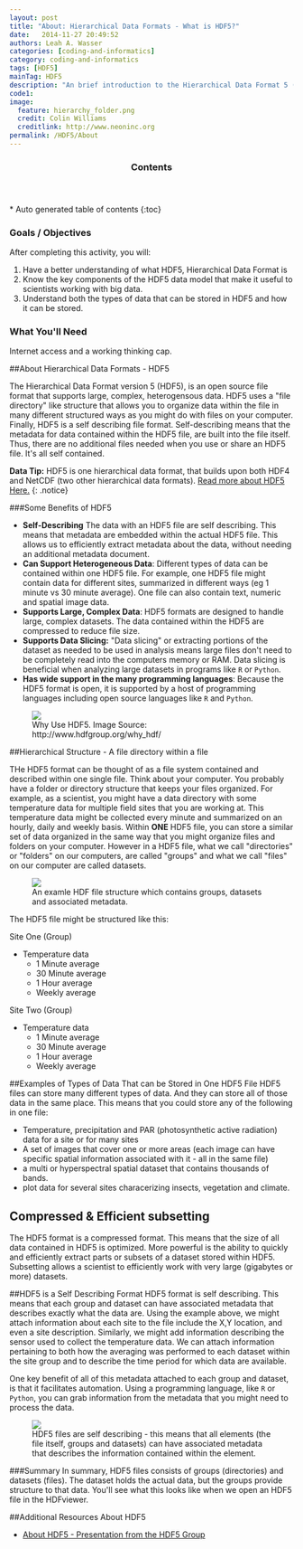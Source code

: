 ```yaml
---
layout: post
title: "About: Hierarchical Data Formats - What is HDF5?"
date:   2014-11-27 20:49:52
authors: Leah A. Wasser
categories: [coding-and-informatics]
category: coding-and-informatics
tags: [HDF5]
mainTag: HDF5
description: "An brief introduction to the Hierarchical Data Format 5 (HDF5) file / data model. Learn about how HDF5 is structured and the benefits of using HDF5."
code1: 
image:
  feature: hierarchy_folder.png
  credit: Colin Williams
  creditlink: http://www.neoninc.org
permalink: /HDF5/About
---
```

<section id="table-of-contents" class="toc">
  <header>
    <h3 >Contents</h3>
  </header>
<div id="drawer" markdown="1">
*  Auto generated table of contents
{:toc}
</div>
</section><!-- /#table-of-contents -->

<div id="objectives">

<h3>Goals / Objectives</h3>
After completing this activity, you will:
<ol>
<li>Have a better understanding of what HDF5, Hierarchical Data Format is</li>
<li>Know the key components of the HDF5 data model that make it useful to scientists working with big data.</li>
<li>Understand both the types of data that can be stored in HDF5 and how it can be stored.</li>
</ol>

<h3>What You'll Need</h3>
<p>Internet access and a working thinking cap.</p>

</div>

##About Hierarchical Data Formats - HDF5

The Hierarchical Data Format version 5 (HDF5), is an open source file format that supports large, complex, heterogensous data.  HDF5 uses a "file directory" like structure that allows you to organize data within the file in many different structured ways as you might do with files on your computer. Finally, HDF5 is a self describing file format. Self-describing means that the metadata for data contained within the HDF5 file, are built into the file itself. Thus, there are no additional files needed when you use or share an HDF5 file. It's all self contained.

<i class="fa fa-star"></i> **Data Tip:** HDF5 is one hierarchical data format, that builds upon both HDF4 and NetCDF (two other hierarchical data formats). <a href="http://www.hdfgroup.org/why_hdf/" target="_blank"> Read  more about HDF5 Here.</a>
{: .notice}


###Some Benefits of HDF5 

- **Self-Describing** The data with an HDF5 file are self describing. This means that metadata are embedded within the actual HDF5 file. This allows us to efficiently extract metadata about the data, without needing an additional metadata document.
- **Can Support Heterogeneous Data**: Different types of data can be contained within one HDF5 file. For example, one HDF5 file might contain data for different sites, summarized in different ways (eg 1 minute vs 30 minute average). One file can also contain text, numeric and spatial image data.
- **Supports Large, Complex Data**: HDF5 formats are designed to handle large, complex datasets. The data contained within the HDF5 are compressed to reduce file size. 
- **Supports Data Slicing:** "Data slicing" or extracting portions of the dataset as needed to be used in analysis means large files don't need to be completely read into the computers memory or RAM. Data slicing is beneficial when analyzing large datasets in programs like `R` or `Python`.  
- **Has wide support in the many programming languages**: Because the HDF5 format is open, it is supported by a host of programming languages including open source languages like `R` and `Python`.

<figure>
    <a href="{{ site.baseurl }}/images/whyHDF5.jpg"><img src="{{ site.baseurl }}/images/whyHDF5.jpg"></a>
    <figcaption>Why Use HDF5. Image Source: http://www.hdfgroup.org/why_hdf/</figcaption>
</figure>

##Hierarchical Structure - A file directory within a file

THe HDF5 format can  be thought of as a file system contained and described within one single file. Think about your computer. You probably have a folder or directory structure that keeps your files organized. For example, as a scientist, you might have a data directory with some temperature data for multiple field sites that you are working at. This temperature data might be collected every minute and summarized on an hourly, daily and weekly basis. Within **ONE** HDF5 file, you can store a similar set of data organized in the same way that you might organize files and folders on your computer. However in a HDF5 file, what we call "directories" or "folders" on our computers, are called "groups" and what we call "files" on our computer are called datasets. 


<figure>
    <a href="{{ site.baseurl }}/images/HDf5/hdf5_structure4.jpg"><img src="{{ site.baseurl }}/images/HDf5/hdf5_structure4.jpg"></a>
    <figcaption>An examle HDF file structure which contains groups, datasets and associated metadata.</figcaption>
</figure> 




The HDF5 file might be structured like this:  


Site One (Group)

- Temperature data
	- 1 Minute average
	- 30 Minute average
	- 1 Hour average
	- Weekly average

Site Two (Group)

- Temperature data
 	- 1 Minute average
	- 30 Minute average
	- 1 Hour average
	- Weekly average


##Examples of Types of Data That can be Stored in One HDF5 File 
HDF5 files can store many different types of data. And they can store all of those data in the same place. This means that you could store any of the following in one file:

- Temperature, precipitation and PAR (photosynthetic active radiation) data for a site or for many sites 
- A set of images that cover one or more areas (each image can have specific spatial information associated with it - all in the same file)
- a multi or hyperspectral spatial dataset that contains thousands of bands.
- plot data for several sites characerizing insects, vegetation and climate.


## Compressed & Efficient subsetting
The HDF5 format is a compressed format. This means that the size of all data contained in HDF5 is optimized. More powerful is the ability to quickly and efficiently extract parts or subsets of a dataset stored within HDF5. Subsetting allows a scientist to efficiently work with very large (gigabytes or more) datasets. 


##HDF5 is a Self Describing Format
HDF5 format is self describing. This means that each group and dataset can have associated metadata that describes exactly what the data are. Using the example above, we might attach information about each site to the file include the X,Y location, and even a site description. Similarly, we might add information describing the sensor used to collect the temperature data. We can attach information pertaining to both how the averaging was performed to each dataset within the site group and to describe the time period for which data are available. 

One key benefit of all of this metadata attached to each group and dataset, is that it facilitates automation. Using a programming language, like `R` or `Python`, you can grab information from the metadata that you might need to process the data.

<figure>
    <a href="{{ site.baseurl }}/images/HDf5/hdf5_structure4.jpg"><img src="{{ site.baseurl }}/images/HDf5/hdf5_structure2.jpg"></a>
    <figcaption>HDF5 files are self describing - this means that all elements (the file itself, groups and datasets) can have associated metadata that describes the information contained within the element.</figcaption>
</figure> 

###Summary
In summary, HDF5 files consists of groups (directories) and datasets (files). The dataset holds the actual data, but the groups provide structure to that data. You'll see what this looks like when we open an HDF5 file in the HDFviewer.



##Additional Resources About HDF5

- <a href="{{ site.baseurl }}/documents/HDF5-Intro.pdf">About HDF5 - Presentation from the HDF5 Group</a>


